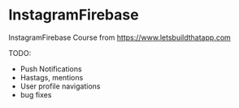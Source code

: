 # InstagramFirebase

InstagramFirebase Course from https://www.letsbuildthatapp.com


TODO:

- Push Notifications
- Hastags, mentions
- User profile navigations
- bug fixes
